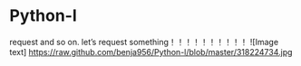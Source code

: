 # Python-l
request and so on.
let’s request something！！！！！！！！！！
![Image text] https://raw.github.com/benja956/Python-l/blob/master/318224734.jpg
